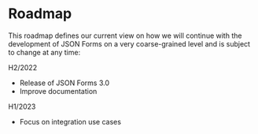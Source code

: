 # Roadmap

This roadmap defines our current view on how we will continue with the development of JSON Forms on a very coarse-grained level and is subject to change at any time:

H2/2022
 * Release of JSON Forms 3.0
 * Improve documentation

H1/2023
 * Focus on integration use cases
